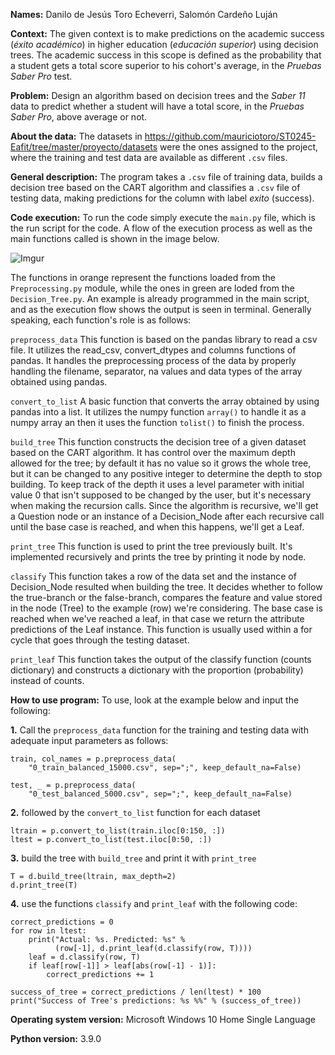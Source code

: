 **Names:** Danilo de Jesús Toro Echeverri, Salomón Cardeño Luján

**Context:**
The given context is to make predictions on the academic success (*éxito académico*) in
higher education (*educación superior*) using decision trees. The academic success in
this scope is defined as the probability that a student gets a total score superior to his
cohort's average, in the *Pruebas Saber Pro* test.

**Problem:**
Design an algorithm based on decision trees and the *Saber 11* data to predict whether a
student will have a total score, in the *Pruebas Saber Pro*, above average or not.

**About the data:**
The datasets in https://github.com/mauriciotoro/ST0245-Eafit/tree/master/proyecto/datasets
were the ones assigned to the project, where the training and test data are available as
different ```.csv``` files.

**General description:** 
The program takes a ```.csv``` file of training data, builds a decision tree based
on the CART algorithm and classifies a ```.csv``` file of testing data, making predictions
for the column with label *exito* (success).

**Code execution:**
To run the code simply execute the ```main.py``` file, which is the run script for the code.
A flow of the execution process as well as the main functions called is shown in the image below.

![Imgur](https://i.imgur.com/l5hJKf6.png)

The functions in orange represent the functions loaded from the ```Preprocessing.py``` module,
while the ones in green are loded from the ```Decision_Tree.py```. An example is already programmed
in the main script, and as the execution flow shows the output is seen in terminal. Generally
speaking, each function's role is as follows:

```preprocess_data``` This function is based on the pandas library to read a csv file. It utilizes
the read_csv, convert_dtypes and columns functions of pandas. It handles the preprocessing process of
the data by properly handling the filename, separator, na values and data types of the array
obtained using pandas.

```convert_to_list``` A basic function that converts the array obtained by using pandas into a list.
It utilizes the numpy function ```array()``` to handle it as a numpy array an then it uses the function
```tolist()``` to finish the process.

```build_tree``` This function constructs the decision tree of a given dataset based on the CART algorithm.
It has control over the maximum depth allowed for the tree; by default it has no value so
it grows the whole tree, but it can be changed to any positive integer to determine the
depth to stop building. To keep track of the depth it uses a level parameter with initial
value 0 that isn't supposed to be changed by the user, but it's necessary when making the
recursion calls. Since the algorithm is recursive, we'll get a Question node or an instance
of a Decision_Node after each recursive call until the base case is reached, and when this
happens, we'll get a Leaf.

```print_tree``` This function is used to print the tree previously built. It's implemented recursively
and prints the tree by printing it node by node.

```classify``` This function takes a row of the data set and the instance of Decision_Node resulted when
building the tree. It decides whether to follow the true-branch or the false-branch, compares
the feature and value stored in the node (Tree) to the example (row) we're considering. The
base case is reached when we've reached a leaf, in that case we return the attribute predictions
of the Leaf instance. This function is usually used within a for cycle that goes through the
testing dataset.

```print_leaf``` This function takes the output of the classify function (counts dictionary) and constructs
a dictionary with the proportion (probability) instead of counts.

**How to use program:**
To use, look at the example below and input the following:

**1.** Call the ```preprocess_data``` function for the training and testing data with adequate input parameters
as follows:
```
train, col_names = p.preprocess_data(
    "0_train_balanced_15000.csv", sep=";", keep_default_na=False)

test, _ = p.preprocess_data(
    "0_test_balanced_5000.csv", sep=";", keep_default_na=False)
```

**2.** followed by the ```convert_to_list``` function for each dataset
```
ltrain = p.convert_to_list(train.iloc[0:150, :])
ltest = p.convert_to_list(test.iloc[0:50, :])
```

**3.** build the tree with ```build_tree``` and print it with ```print_tree```
```
T = d.build_tree(ltrain, max_depth=2)
d.print_tree(T)
```

**4.** use the functions ```classify``` and ```print_leaf``` with the following code:
```
correct_predictions = 0
for row in ltest:
    print("Actual: %s. Predicted: %s" %
          (row[-1], d.print_leaf(d.classify(row, T))))
    leaf = d.classify(row, T)
    if leaf[row[-1]] > leaf[abs(row[-1] - 1)]:
        correct_predictions += 1

success_of_tree = correct_predictions / len(ltest) * 100
print("Success of Tree's predictions: %s %%" % (success_of_tree))
```
**Operating system version:** Microsoft Windows 10 Home Single Language

**Python version:** 3.9.0
